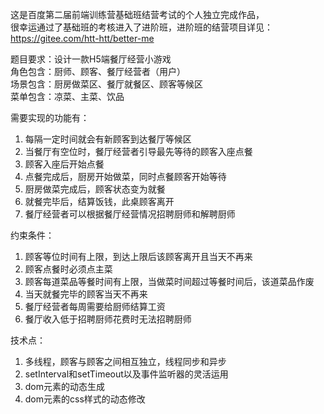 这是百度第二届前端训练营基础班结营考试的个人独立完成作品，  
很幸运通过了基础班的考核进入了进阶班，进阶班的结营项目详见：https://gitee.com/htt-htt/better-me  

题目要求：设计一款H5端餐厅经营小游戏  
角色包含：厨师、顾客、餐厅经营者（用户）   
场景包含：厨房做菜区、餐厅就餐区、顾客等候区  
菜单包含：凉菜、主菜、饮品  

需要实现的功能有：  
1.	每隔一定时间就会有新顾客到达餐厅等候区  
2.	当餐厅有空位时，餐厅经营者引导最先等待的顾客入座点餐  
3.	顾客入座后开始点餐  
4.	点餐完成后，厨房开始做菜，同时点餐顾客开始等待  
5.	厨房做菜完成后，顾客状态变为就餐  
6.	就餐完毕后，结算饭钱，此桌顾客离开  
7.	餐厅经营者可以根据餐厅经营情况招聘厨师和解聘厨师  

约束条件：  
1.	顾客等位时间有上限，到达上限后该顾客离开且当天不再来  
2.	顾客点餐时必须点主菜  
3.	顾客每道菜品等餐时间有上限，当做菜时间超过等餐时间后，该道菜品作废  
4.	当天就餐完毕的顾客当天不再来  
5.	餐厅经营者每周需要给厨师结算工资  
6.	餐厅收入低于招聘厨师花费时无法招聘厨师  

技术点：  
1.	多线程，顾客与顾客之间相互独立，线程同步和异步  
2.	setInterval和setTimeout以及事件监听器的灵活运用  
3.	dom元素的动态生成  
4.	dom元素的css样式的动态修改  

